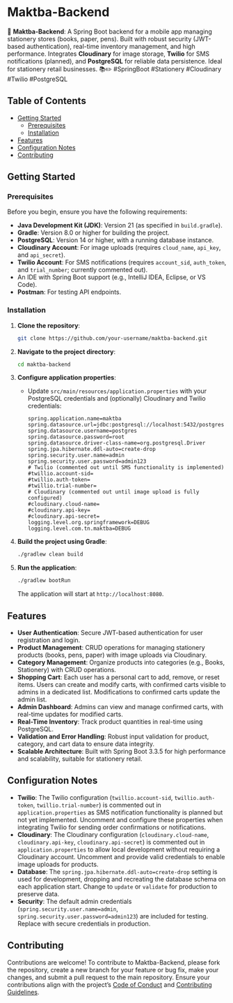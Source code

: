 # Maktba-Backend

🛒 **Maktba-Backend**: A Spring Boot backend for a mobile app managing stationery stores (books, paper, pens). Built with robust security (JWT-based authentication), real-time inventory management, and high performance. Integrates **Cloudinary** for image storage, **Twilio** for SMS notifications (planned), and **PostgreSQL** for reliable data persistence. Ideal for stationery retail businesses. 📚✏️ #SpringBoot #Stationery #Cloudinary #Twilio #PostgreSQL

## Table of Contents
- [Getting Started](#getting-started)
  - [Prerequisites](#prerequisites)
  - [Installation](#installation)
- [Features](#features)
- [Configuration Notes](#configuration-notes)
- [Contributing](#contributing)

## Getting Started

### Prerequisites
Before you begin, ensure you have the following requirements:

- **Java Development Kit (JDK)**: Version 21 (as specified in `build.gradle`).
- **Gradle**: Version 8.0 or higher for building the project.
- **PostgreSQL**: Version 14 or higher, with a running database instance.
- **Cloudinary Account**: For image uploads (requires `cloud_name`, `api_key`, and `api_secret`).
- **Twilio Account**: For SMS notifications (requires `account_sid`, `auth_token`, and `trial_number`; currently commented out).
- An IDE with Spring Boot support (e.g., IntelliJ IDEA, Eclipse, or VS Code).
- **Postman**: For testing API endpoints.

### Installation
1. **Clone the repository**:
   ```bash
   git clone https://github.com/your-username/maktba-backend.git
   ```

2. **Navigate to the project directory**:
   ```bash
   cd maktba-backend
   ```

3. **Configure application properties**:
   - Update `src/main/resources/application.properties` with your PostgreSQL credentials and (optionally) Cloudinary and Twilio credentials:
     ```properties
     spring.application.name=maktba
     spring.datasource.url=jdbc:postgresql://localhost:5432/postgres
     spring.datasource.username=postgres
     spring.datasource.password=root
     spring.datasource.driver-class-name=org.postgresql.Driver
     spring.jpa.hibernate.ddl-auto=create-drop
     spring.security.user.name=admin
     spring.security.user.password=admin123
     # Twilio (commented out until SMS functionality is implemented)
     #twillio.account-sid=
     #twillio.auth-token=
     #twillio.trial-number=
     # Cloudinary (commented out until image upload is fully configured)
     #cloudinary.cloud-name=
     #cloudinary.api-key=
     #cloudinary.api-secret=
     logging.level.org.springframework=DEBUG
     logging.level.com.tn.maktba=DEBUG
     ```

4. **Build the project using Gradle**:
   ```bash
   ./gradlew clean build
   ```

5. **Run the application**:
   ```bash
   ./gradlew bootRun
   ```
   The application will start at `http://localhost:8080`.

## Features
- **User Authentication**: Secure JWT-based authentication for user registration and login.
- **Product Management**: CRUD operations for managing stationery products (books, pens, paper) with image uploads via Cloudinary.
- **Category Management**: Organize products into categories (e.g., Books, Stationery) with CRUD operations.
- **Shopping Cart**: Each user has a personal cart to add, remove, or reset items. Users can create and modify carts, with confirmed carts visible to admins in a dedicated list. Modifications to confirmed carts update the admin list.
- **Admin Dashboard**: Admins can view and manage confirmed carts, with real-time updates for modified carts.
- **Real-Time Inventory**: Track product quantities in real-time using PostgreSQL.
- **Validation and Error Handling**: Robust input validation for product, category, and cart data to ensure data integrity.
- **Scalable Architecture**: Built with Spring Boot 3.3.5 for high performance and scalability, suitable for stationery retail.

## Configuration Notes
- **Twilio**: The Twilio configuration (`twillio.account-sid`, `twillio.auth-token`, `twillio.trial-number`) is commented out in `application.properties` as SMS notification functionality is planned but not yet implemented. Uncomment and configure these properties when integrating Twilio for sending order confirmations or notifications.
- **Cloudinary**: The Cloudinary configuration (`cloudinary.cloud-name`, `cloudinary.api-key`, `cloudinary.api-secret`) is commented out in `application.properties` to allow local development without requiring a Cloudinary account. Uncomment and provide valid credentials to enable image uploads for products.
- **Database**: The `spring.jpa.hibernate.ddl-auto=create-drop` setting is used for development, dropping and recreating the database schema on each application start. Change to `update` or `validate` for production to preserve data.
- **Security**: The default admin credentials (`spring.security.user.name=admin`, `spring.security.user.password=admin123`) are included for testing. Replace with secure credentials in production.

## Contributing
Contributions are welcome! To contribute to Maktba-Backend, please fork the repository, create a new branch for your feature or bug fix, make your changes, and submit a pull request to the main repository. Ensure your contributions align with the project’s [Code of Conduct](CODE_OF_CONDUCT.md) and [Contributing Guidelines](CONTRIBUTING.md).

